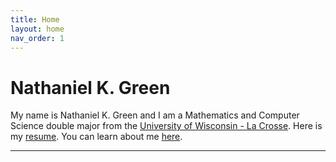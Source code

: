```yaml
---
title: Home
layout: home
nav_order: 1
---
```

# Nathaniel K. Green

My name is Nathaniel K. Green and I am a Mathematics and Computer Science double major from the [University of Wisconsin - La Crosse]. Here is my [resume]. You can learn about me [here].



----

[here]: about.md
[resume]: Nathaniel-Green-Resume-website.pdf
[University of Wisconsin - La Crosse]: https://www.uwlax.edu/
[Just the Docs]: https://just-the-docs.github.io/just-the-docs/
[GitHub Pages]: https://docs.github.com/en/pages
[README]: https://github.com/just-the-docs/just-the-docs-template/blob/main/README.md
[Jekyll]: https://jekyllrb.com
[GitHub Pages / Actions workflow]: https://github.blog/changelog/2022-07-27-github-pages-custom-github-actions-workflows-beta/
[use this template]: https://github.com/just-the-docs/just-the-docs-template/generate
